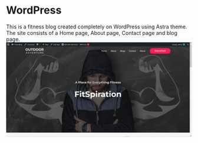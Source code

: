 # WordPress
This is a fitness blog created completely on WordPress using Astra theme. The site consists of a Home page, About page, Contact page and blog page.
![Example Image](home-1.png)
